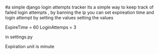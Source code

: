 #a simple django login attempts tracker
its a simple way  to keep track of failed login attempts , by banning the ip
you can set expireation time and login attempt by setting the values  setting the values


ExpireTime = 60 
LoginAttemps = 3

in settings.py

Expiration unit is minute
 

